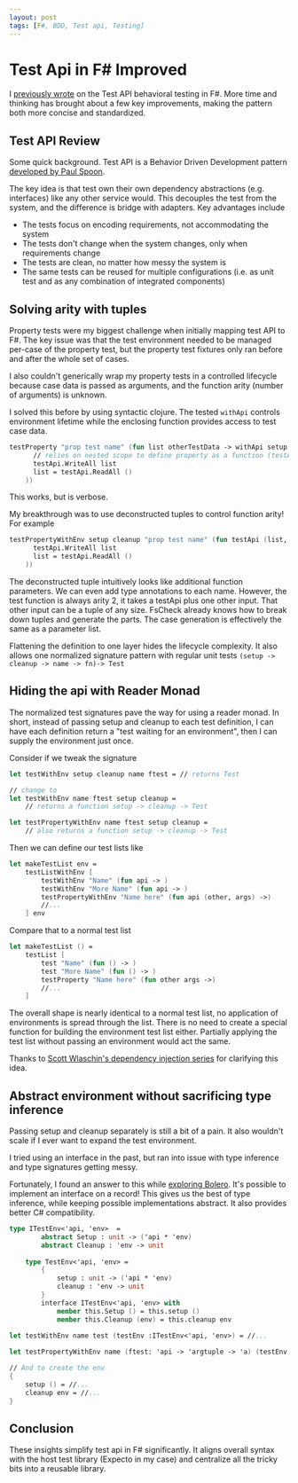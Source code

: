 ```yaml
---
layout: post
tags: [F#, BDD, Test api, Testing]
---
```


<!-- TODO: put warning on old post that points to this one
     TODO: Post the library for standard use
 -->

# Test Api in F# Improved

I [previously wrote](../_posts/2021-02-26-TestApi-in-FSharp.md) on the Test API behavioral testing in F#. More time and thinking has brought about a few key improvements, making the pattern both more concise and standardized.

## Test API Review

Some quick background. Test API is a Behavior Driven Development pattern [developed by Paul Spoon](https://codewithspoon.com/2019/12/stop-corrupting-yourself-test-against-abstractions/).

The key idea is that test own their own dependency abstractions (e.g. interfaces) like any other service would. This decouples the test from the system, and the difference is bridge with adapters. Key advantages include
- The tests focus on encoding requirements, not accommodating the system
- The tests don't change when the system changes, only when requirements change
- The tests are clean, no matter how messy the system is
- The same tests can be reused for multiple configurations (i.e. as unit test and as any combination of integrated components)


## Solving arity with tuples

Property tests were my biggest challenge when initially mapping test API to F#. The key issue was that the test environment needed to be managed per-case of the property test, but the property test fixtures only ran before and after the whole set of cases.

I also couldn't generically wrap my property tests in a controlled lifecycle because case data is passed as arguments, and the function arity (number of arguments) is unknown.

I solved this before by using syntactic clojure. The tested `withApi` controls environment lifetime while the enclosing function provides access to test case data.

```fs
testProperty "prop test name" (fun list otherTestData -> withApi setup cleanup (fun testApi ->
      // relies on nested scope to define property as a function (testApi -> bool)
      testApi.WriteAll list
      list = testApi.ReadAll ()
    ))
```

This works, but is verbose. 

My breakthrough was to use deconstructed tuples to control function arity! For example

```fs
testPropertyWithEnv setup cleanup "prop test name" (fun testApi (list, otherTestData) ->
      testApi.WriteAll list
      list = testApi.ReadAll ()
    ))
```

The deconstructed tuple intuitively looks like additional function parameters. We can even add type annotations to each name. However, the test function is always arity 2, it takes a testApi plus one other input. That other input can be a tuple of any size. FsCheck already knows how to break down tuples and generate the parts. The case generation is effectively the same as a parameter list.

Flattening the definition to one layer hides the lifecycle complexity. It also allows one normalized signature pattern with regular unit tests `(setup -> cleanup -> name -> fn)-> Test`

## Hiding the api with Reader Monad

The normalized test signatures pave the way for using a reader monad. In short, instead of passing setup and cleanup to each test definition, I can have each definition return a "test waiting for an environment", then I can supply the environment just once. 

Consider if we tweak the signature
```fs
let testWithEnv setup cleanup name ftest = // returns Test

// change to
let testWithEnv name ftest setup cleanup = 
    // returns a function setup -> cleanup -> Test

let testPropertyWithEnv name ftest setup cleanup =
    // also returns a function setup -> cleanup -> Test
```

Then we can define our test lists like
```fs
let makeTestList env = 
    testListWithEnv [
        testWithEnv "Name" (fun api -> )
        testWithEnv "More Name" (fun api -> )
        testPropertyWithEnv "Name here" (fun api (other, args) ->)
        //...
    ] env
```

Compare that to a normal test list

```fs
let makeTestList () = 
    testList [
        test "Name" (fun () -> )
        test "More Name" (fun () -> )
        testProperty "Name here" (fun other args ->)
        //...
    ]
```

The overall shape is nearly identical to a normal test list, no application of environments is spread through the list. There is no need to create a special function for building the environment test list either. Partially applying the test list without passing an environment would act the same.

Thanks to [Scott Wlaschin's dependency injection series](https://fsharpforfunandprofit.com/posts/dependencies-3/) for clarifying this idea.


## Abstract environment without sacrificing type inference

Passing setup and cleanup separately is still a bit of a pain. It also wouldn't scale if I ever want to expand the test environment.

I tried using an interface in the past, but ran into issue with type inference and type signatures getting messy.

Fortunately, I found an answer to this while [exploring Bolero](https://github.com/fsbolero/Bolero/blob/f4c5c05f8b4ac224325eb935db7cacc07d389abf/src/Bolero/Router.fs#L43). It's possible to implement an interface on a record! This gives us the best of type inference, while keeping possible implementations abstract. It also provides better C# compatibility.

```fs
type ITestEnv<'api, 'env>  = 
        abstract Setup : unit -> ('api * 'env)
        abstract Cleanup : 'env -> unit
    
    type TestEnv<'api, 'env> = 
        { 
            setup : unit -> ('api * 'env)
            cleanup : 'env -> unit
        }
        interface ITestEnv<'api, 'env> with
            member this.Setup () = this.setup ()
            member this.Cleanup (env) = this.cleanup env

let testWithEnv name test (testEnv :ITestEnv<'api, 'env>) = //...
           
let testPropertyWithEnv name (ftest: 'api -> 'argtuple -> 'a) (testEnv :ITestEnv<'api, 'env>) = //...

// And to create the env
{
    setup () = //...
    cleanup env = //...
}
```

## Conclusion

These insights simplify test api in F# significantly. It aligns overall syntax with the host test library (Expecto in my case) and centralize all the tricky bits into a reusable library.